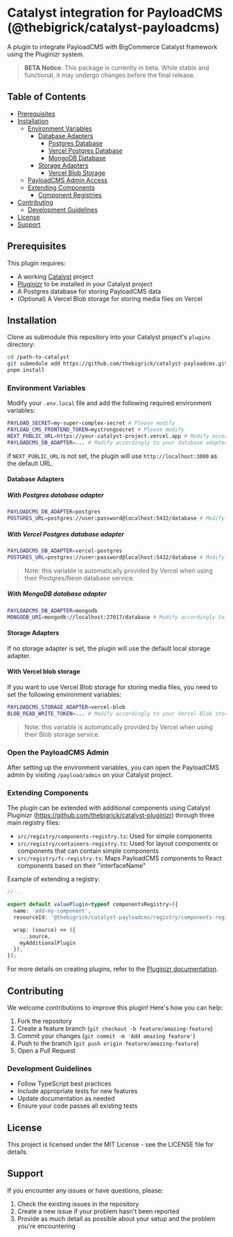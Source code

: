 # Catalyst integration for PayloadCMS (@thebigrick/catalyst-payloadcms)

A plugin to integrate PayloadCMS with BigCommerce Catalyst framework using the Pluginizr system.

> **BETA Notice**: This package is currently in beta. While stable and functional, it may undergo changes before the
> final release.

## Table of Contents
- [Prerequisites](#prerequisites)
- [Installation](#installation)
  - [Environment Variables](#environment-variables)
    - [Database Adapters](#database-adapters)
      - [Postgres Database](#with-postgres-database-adapter)
      - [Vercel Postgres Database](#with-vercel-postgres-database-adapter)
      - [MongoDB Database](#with-mongodb-database-adapter)
    - [Storage Adapters](#storage-adapters)
      - [Vercel Blob Storage](#with-vercel-blob-storage)
  - [PayloadCMS Admin Access](#open-the-payloadcms-admin)
  - [Extending Components](#extending-components)
    - [Component Registries](#component-registries)
- [Contributing](#contributing)
  - [Development Guidelines](#development-guidelines)
- [License](#license)
- [Support](#support)

## Prerequisites

This plugin requires:
- A working [Catalyst](https://www.catalyst.dev/) project
- [Pluginizr](https://github.com/thebigrick/catalyst-pluginizr) to be installed in your Catalyst project
- A Postgres database for storing PayloadCMS data
- (Optional) A Vercel Blob storage for storing media files on Vercel

## Installation

Clone as submodule this repository into your Catalyst project's `plugins` directory:

```bash
cd /path-to-catalyst
git submodule add https://github.com/thebigrick/catalyst-payloadcms.git plugins/catalyst-payloadcms
pnpm install
```

### Environment Variables

Modify your `.env.local` file and add the following required environment variables:

```bash
PAYLOAD_SECRET=my-super-complex-secret # Please modify
PAYLOAD_CMS_FRONTEND_TOKEN=mystrongsecret # Please modify
NEXT_PUBLIC_URL=https://your-catalyst-project.vercel.app # Modify accordingly to your project URL
PAYLOADCMS_DB_ADAPTER=... # Modify accordingly to your database adapter (see below)
```

if `NEXT_PUBLIC_URL` is not set, the plugin will use `http://localhost:3000` as the default URL.

#### Database Adapters

##### With Postgres database adapter

```bash
PAYLOADCMS_DB_ADAPTER=postgres
POSTGRES_URL=postgres://user:password@localhost:5432/database # Modify accordingly to your Postgres database URL
```

##### With Vercel Postgres database adapter

```bash
PAYLOADCMS_DB_ADAPTER=vercel-postgres
POSTGRES_URL=postgres://user:password@localhost:5432/database # Modify accordingly to your Postgres database URL
```

> Note: this variable is automatically provided by Vercel when using their Postgres/Neon database service.

##### With MongoDB database adapter

```bash
PAYLOADCMS_DB_ADAPTER=mongodb
MONGODB_URI=mongodb://localhost:27017/database # Modify accordingly to your MongoDB database URL
```

#### Storage Adapters

If no storage adapter is set, the plugin will use the default local storage adapter.

#### With Vercel blob storage

If you want to use Vercel Blob storage for storing media files, you need to set the following environment variables:

```bash
PAYLOADCMS_STORAGE_ADAPTER=vercel-blob
BLOB_READ_WRITE_TOKEN=... # Modify accordingly to your Vercel Blob storage read/write token
```

> Note: this variable is automatically provided by Vercel when using their Blob storage service.

### Open the PayloadCMS Admin

After setting up the environment variables, you can open the PayloadCMS admin by visiting `/payload/admin` on your Catalyst project.

### Extending Components

The plugin can be extended with additional components using Catalyst Pluginizr (https://github.com/thebigrick/catalyst-pluginizr) through three main registry files:

- `src/registry/components-registry.ts`: Used for simple components
- `src/registry/containers-registry.ts`: Used for layout components or components that can contain simple components
- `src/registry/fc-registry.ts`: Maps PayloadCMS components to React components based on their "interfaceName"

Example of extending a registry:

```typescript
//...

export default valuePlugin<typeof componentsRegistry>({
  name: 'add-my-component',
  resourceId: '@thebigrick/catalyst-payloadcms/registry/components-registry',

  wrap: (source) => ({
    ...source,
    myAdditionalPlugin
  }),
});
```

For more details on creating plugins, refer to the [Pluginizr documentation](https://github.com/thebigrick/catalyst-pluginizr).

## Contributing

We welcome contributions to improve this plugin! Here's how you can help:

1. Fork the repository
2. Create a feature branch (`git checkout -b feature/amazing-feature`)
3. Commit your changes (`git commit -m 'Add amazing feature'`)
4. Push to the branch (`git push origin feature/amazing-feature`)
5. Open a Pull Request

### Development Guidelines

- Follow TypeScript best practices
- Include appropriate tests for new features
- Update documentation as needed
- Ensure your code passes all existing tests

## License

This project is licensed under the MIT License - see the LICENSE file for details.

## Support

If you encounter any issues or have questions, please:

1. Check the existing issues in the repository
2. Create a new issue if your problem hasn't been reported
3. Provide as much detail as possible about your setup and the problem you're encountering
